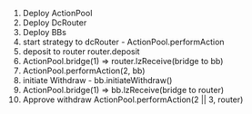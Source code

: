 1. Deploy ActionPool
2. Deploy DcRouter
3. Deploy BBs
4. start strategy to dcRouter - ActionPool.performAction
5. deposit to router  router.deposit
6. ActionPool.bridge(1) => router.lzReceive(bridge to bb)
7. ActionPool.performAction(2, bb)
8. initiate Withdraw - bb.initiateWithdraw()
9. ActionPool.bridge(1) => bb.lzReceive(bridge to router)
10. Approve withdraw ActionPool.performAction(2 || 3, router)